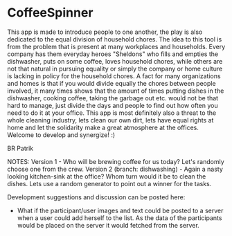 # CoffeeSpinner
This app is made to introduce people to one another, the play is also dedicated to the equal division of household chores. The idea to this tool is from the problem that is present at many workplaces and households. Every company has them everyday heroes "Sheldons" who fills and empties the dishwasher, puts on some coffee, loves household chores, while others are not that natural in pursuing equality or simply the company or home culture is lacking in policy for the household chores. A fact for many organizations and homes is that if you would divide equally the chores between people involved, it many times shows that the amount of times putting dishes in the dishwasher, cooking coffee, taking the garbage out etc. would not be that hard to manage, just divide the days and people to find out how often you need to do it at your office. This app is most definitely also a threat to the whole cleaning industry, lets clean our own dirt, lets have equal rights at home and let the solidarity make a great atmosphere at the offices. Welcome to develop and synergize! :)

BR
Patrik

NOTES:
Version 1 - Who will be brewing coffee for us today? Let's randomly choose one from the crew.
Version 2 (branch: dishwashing) - Again a nasty looking kitchen-sink at the office? Whom turn would it be to clean the dishes. Lets use a random generator to point out a winner for the tasks.

Development suggestions and discussion can be posted here:
- What if the participant/user images and text could be posted to a server when a user could add herself to the list. As the data of the participants would be placed on the server it would fetched from the server.
